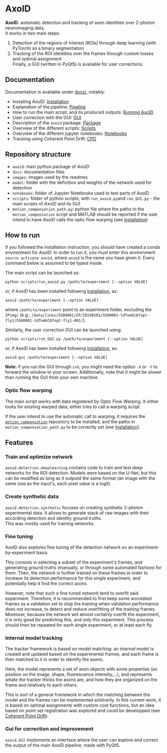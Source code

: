 # AxoID
**AxoID**: automatic detection and tracking of axon identities over 2-photon neuroimaging data.  
It works in two main steps: 
  1. Detection of the regions of interest (ROIs) through deep learning (with PyTorch) as a binary segmentation
  2. Tracking of the ROI identities over the frames through custom losses and optimal assignment  
Finally, a GUI (written in PyQt5) is available for user corrections.


## Documentation
Documentation is available under [docs/](./docs), notably:
  * Installing AxoID: [Installation](./docs/Installation.md)
  * Explanation of the pipeline: [Pipeline](./docs/Pipeline.md)
  * How to run the main script, and its produced outputs: [Running AxoID](./docs/Running.md)
  * User correction with the GUI: [GUI](./docs/GUI.md)
  * Description of the `axoid` package: [Package](./docs/Package.md)
  * Overview of the different scripts: [Scripts](./docs/Scripts.md)
  * Overview of the different jupyter notebooks: [Notebooks](./docs/Notebooks.md)
  * Tracking using Coherent Point Drift: [CPD](./docs/CPD.md)


## Repository structure
  * `axoid`: main python package of *AxoID*
  * `docs`: documentation files
  * `images`: images used by the readmes
  * `model`: folder with the definition and weights of the network used for detection
  * `notebooks`: folder of Jupyter Notebooks used to test parts of AxoID
  * `scripts`: folder of python scripts, with `run_axoid.py`and `run_GUI.py` - the main scripts of *AxoID* and its GUI
  * `motion_compensation_path.py`: python file where the paths to the `motion_compensation` script and MATLAB should be reported if the user intend to have *AxoID* calls the optic flow warping (see [Installation](./docs/Installation.md))


## How to run
If you followed the installation instruction, you should have created a conda environment for *AxoID*. In order to run it, you must enter this environment `source activate axoid`, where `axoid` is the name you have given it. Every command below is assumed to be typed inside.

The main script can be launched as:
```
python scripts/run_axoid.py /path/to/experiment [--option VALUE]
```
or, if *AxoID* has been installed following [Installation](./docs/Installation.md), as:
```
axoid /path/to/experiment [--option VALUE]
```
where `/path/to/experiment` point to an experiment folder, excluding the `2Pimg/` (e.g.: `/data/lines/SS00001/2P/20190101/SS00001-tdTomGC6fopt-fly1/SS00001-tdTomGC6fopt-fly1-001/`).

Similarly, the user correction GUI can be launched using:
```
python scripts/run_GUI.py /path/to/experiment [--option VALUE]
```
or, if *AxoID* has been installed following [Installation](./docs/Installation.md), as:
```
axoid-gui /path/to/experiment [--option VALUE]
```
**Note:** if you run the GUI through `ssh`, you might need the option `-X` or `-Y` to forward the window to your screen. Additionally, note that it might be slower than running the GUI from your own machine.

### Optic flow warping
The main script works with data registered by Optic Flow Warping. It either looks for existing warped data, either tries to call a warping script.

If the user intend to use the automatic call to warping, it requires the [`motion_compensation`](https://github.com/NeLy-EPFL/motion_compensation) repository to be installed, and the paths in `motion_compensation_path.py` to be correctly set (see [Installation](./docs/Installation.md)).


## Features

### Train and optimize network
`axoid.detection.deeplearning` contains code to train and test deep networks for the ROI detection. Models were based on the U-Net, but this can be modified as long as it outputd the same format (an image with the same size as the input's, each pixel value is a logit).

### Create synthetic data
`axoid.detection.synthetic` focuses on creating synthetic 2-photon experimental data. It allows to generate stack of raw images with their according detection and identity ground truths.  
This was mostly used for training networks.

### Fine tuning
AxoID also explores fine tuning of the detection network on an experiment-by-experiment basis.  

This consists in selecting a subset of the experiment's frames, and generating ground truths (manually, or through some automated fashion) for them. Then, the network is further trained on these frames in order to increase its detection performance for this single experiment, and potentially help it find the correct axons.

However, note that such a fine tuned network tend to overfit said experiment. Therefore, it is recommended to first keep some annotated frames as a validation set to stop the training when validation performance does not increase, to detect and reduce overfitting of the training frames. Moreover, because the network will almost certainly overfit the experiment, it is only good for predicting this, and only this experiment. This process should then be repeated for each single experiment, or at least each fly.

### Internal model tracking 
The tracker framework is based on model matching: an *internal model* is created and updated based on the experimental frames, and each frame is then matched to it in order to identify the axons.

Here, the model represents a set of axon objects with some properties (as position on the image, shape, fluorescence intensity,...), and represents whate the tracker thinks the axons are, and how they are organized on the frame and relatively to each others.

This is sort of a general framework in which the matching between the model and the frames can be implemented arbitrarily. In this current work, it is based on optimal assignments with custom cost functions, but an idea based on point set registration was explored and could be developped (see [Coherent Point Drift](./docs/CPD.md)).

### Gui for correction and improvement
`axoid.GUI` implements an interface where the user can explore and correct the output of the main AxoID pipeline, made with PyQt5.
